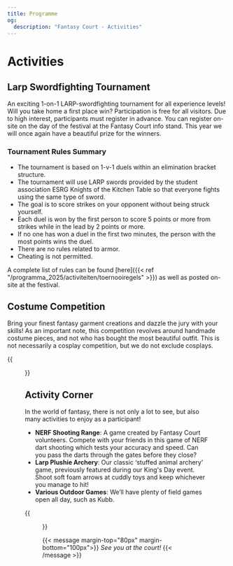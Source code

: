 ```yaml
---
title: Programme
og:
  description: "Fantasy Court - Activities"
---
```


# Activities

## Larp Swordfighting Tournament

An exciting 1-on-1  LARP-swordfighting tournament for all experience levels! Will you take home a first place win? Participation is free for all visitors. Due to high interest, participants must register in advance. You can register on-site on the day of the festival at the Fantasy Court info stand. This year we will once again have a beautiful prize for the winners.

### Tournament Rules Summary
 * The tournament is based on 1-v-1 duels within an elimination bracket structure.
 * The tournament will use LARP swords provided by the student association ESRG Knights of the Kitchen Table so that everyone fights using the same type of sword.
 * The goal is to score strikes on your opponent without being struck yourself.
 * Each duel is won by the first person to score 5 points or more from strikes while in the lead by 2 points or more.
 * If no one has won a duel in the first two minutes, the person with the most points wins the duel.
 * There are no rules related to armor.
 * Cheating is not permitted.

A complete list of rules can be found [here]({{< ref "/programma_2025/activiteiten/toernooiregels" >}}) as well as posted on-site at the festival.


<!--{{<figure src="/images/2025/_DSC5390.JPG" alt="Kostuumwedstrijd" height="400" >}}-->

## Costume Competition
Bring your finest fantasy garment creations and dazzle the jury with your skills! As an important note, this competition revolves around handmade costume pieces, and not who has bought the most beautiful outfit. This is not necessarily a cosplay competition, but we do not exclude cosplays.

{{<figure src="/images/2025/_DSC5390.JPG" alt="Kostuumwedstrijd" height="400" >}}

## Activity Corner
In the world of fantasy, there is not only a lot to see, but also many activities to enjoy as a participant!
- **NERF Shooting Range**: A game created by Fantasy Court volunteers. Compete with your friends in this game of NERF dart shooting which tests your accuracy and speed. Can you pass the darts through the gates before they close?
- **Larp Plushie Archery**: Our classic ‘stuffed animal archery’ game, previously featured during our King's Day event. Shoot soft foam arrows at cuddly toys and keep whichever you manage to hit!
- **Various Outdoor Games**: We’ll have plenty of field games open all day, such as Kubb.

{{<figure src="/images/2025/2023_archery.jpg" alt="Activiteitenhoek" height="400" >}}

{{< message margin-top="80px" margin-bottom="100px">}}
_See you at the court!_
{{< /message >}}
